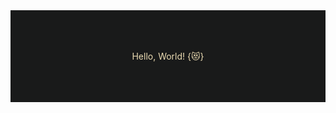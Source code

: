 <div style="background: #191a1a; color: #EBDBB2">
    <br>
    <br>
    <br>
    <p align="center">Hello, World! {😻}</p>
    <br>
    <br>
    <br>
</div>
